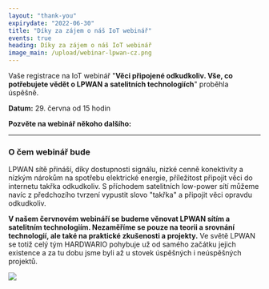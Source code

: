 ```yaml
---
layout: "thank-you"
expirydate: "2022-06-30"
title: "Díky za zájem o náš IoT webinář"
events: true
heading: Díky za zájem o náš IoT webinář
image_main: /upload/webinar-lpwan-cz.png
---
```


<p class = "pb-10">Vaše registrace na IoT webinář "<strong>Věci připojené odkudkoliv. Vše, co potřebujete vědět o LPWAN a satelitních technologiích</strong>" proběhla úspěšně.</p>
<p class = "pb-10"><strong>Datum:</strong> 29. června od 15 hodin</p>
<div class = "row">
<div class ="col">
<p class = ""><strong>Pozvěte na webinář někoho dalšího:</strong></p>
</div>
<div class="col addthis_inline_share_toolbox pb-30" data-url="https://www.hardwario.com/cs/events/2022-06-29-webinar-industry/" data-title="[Webinář zdarma] Věci připojené odkudkoliv. Vše, co potřebujete vědět o LPWAN a satelitních technologiích" data-description="Zúčastním se bezplatného webináře na téma Věci připojené odkudkoliv. Vše, co potřebujete vědět o LPWAN a satelitních technologiích" ></div>
</div>

<hr class = "mb-30"/>
<h3 class = "font-weight-black mb-20">O čem webinář bude</h3>
<p class = "pb-15">LPWAN sítě přináší, díky dostupnosti signálu, nizké cenně konektivity a nízkým nárokům na spotřebu elektrické energie, příležitost připojit věci do internetu takřka odkudkoliv. S příchodem satelitních low-power sítí můžeme navíc z předchozího tvrzení vypustit slovo "takřka" a připojit věci opravdu odkudkoliv.</p>

<p class = "pb-25"><strong>V našem červnovém webináří se budeme věnovat LPWAN sítím a satelitním technologiím. Nezaměříme se pouze na teorii a srovnání technologií, ale také na praktické zkušenosti a projekty.</strong> Ve světě LPWAN se totiž celý tým HARDWARIO pohybuje už od samého začátku jejich existence a za tu dobu jsme byli až u stovek úspěšných i neúspěšných projektů.</p>
<img class = "w-100" src = "/upload/webinar-lpwan.png"/>